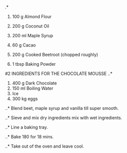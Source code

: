 .*
1. 100 g Almond Flour

3. 200 g Coconut Oil
4. 200 ml Maple Syrup
5. 60 g Cacao

7. 200 g Cooked Beetroot (chopped roughly)
8. 1 tbsp Baking Powder

#2
INGREDIENTS FOR THE CHOCOLATE MOUSSE
..* 
1. 400 g Dark Chocolate
2. 150 ml Boiling Water
3. Ice
4. 300 kg eggs

..* Blend beet, maple syrup and vanilla till super smooth.

..* Sieve and mix dry ingredients mix with wet ingredients.

..* Line a baking tray.

..* Bake 180 for 18 mins.

..* Take out of the oven and leave cool.
